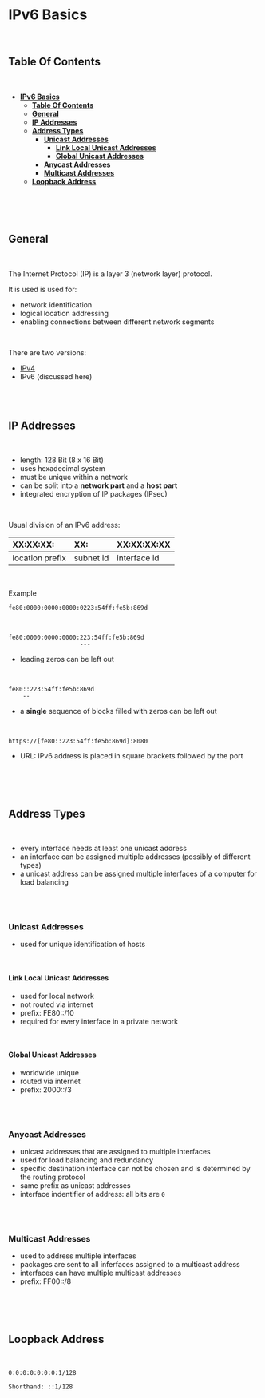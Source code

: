 # **IPv6 Basics**
<br>

## **Table Of Contents**
<br>

- [**IPv6 Basics**](#ipv6-basics)
  - [**Table Of Contents**](#table-of-contents)
  - [**General**](#general)
  - [**IP Addresses**](#ip-addresses)
  - [**Address Types**](#address-types)
    - [**Unicast Addresses**](#unicast-addresses)
      - [**Link Local Unicast Addresses**](#link-local-unicast-addresses)
      - [**Global Unicast Addresses**](#global-unicast-addresses)
    - [**Anycast Addresses**](#anycast-addresses)
    - [**Multicast Addresses**](#multicast-addresses)
  - [**Loopback Address**](#loopback-address)

<br>
<br>
<br>

## **General**
<br>

The Internet Protocol (IP) is a layer 3 (network layer) protocol.

It is used is used for:
* network identification
* logical location addressing
* enabling connections between different network segments

<br>

There are two versions:

* [IPv4](../IPv4/IPv4_basics.md)
* IPv6 (discussed here)

<br>
<br>

## **IP Addresses**
<br>

* length: 128 Bit (8 x 16 Bit)
* uses hexadecimal system
* must be unique within a network
* can be split into a **network part** and a **host part**
* integrated encryption of IP packages (IPsec)

<br>

Usual division of an IPv6 address:

|XX:XX:XX:       |XX:       |XX:XX:XX:XX  |
|:---------------|:---------|:------------|
|location prefix |subnet id |interface id |

<br>

Example

```
fe80:0000:0000:0000:0223:54ff:fe5b:869d
```

<br>

```
fe80:0000:0000:0000:223:54ff:fe5b:869d
                    ---
```
* leading zeros can be left out

<br>

```
fe80::223:54ff:fe5b:869d
    --
```

* a **single** sequence of blocks filled with zeros can be left out 

<br>

```
https://[fe80::223:54ff:fe5b:869d]:8080
```

* URL: IPv6 address is placed in square brackets followed by the port 

<br>
<br>
<br>

## **Address Types**
<br>

* every interface needs at least one unicast address
* an interface can be assigned multiple addresses (possibly of different types)
* a unicast address can be assigned multiple interfaces of a computer for load balancing

<br>
<br>

### **Unicast Addresses**

* used for unique identification of hosts

<br>

#### **Link Local Unicast Addresses**

* used for local network
* not routed via internet
* prefix: FE80::/10
* required for every interface in a private network

<br>

#### **Global Unicast Addresses**

* worldwide unique
* routed via internet
* prefix: 2000::/3

<br>
<br>

### **Anycast Addresses**

* unicast addresses that are assigned to multiple interfaces
* used for load balancing and redundancy
* specific destination interface can not be chosen and is determined by the routing protocol
* same prefix as unicast addresses
* interface indentifier of address: all bits are `0`

<br>
<br>

### **Multicast Addresses**

* used to address multiple interfaces
* packages are sent to all inferfaces assigned to a multicast address
* interfaces can have multiple multicast addresses
* prefix: FF00::/8

<br>
<br>
<br>

## **Loopback Address**
<br>

```
0:0:0:0:0:0:0:1/128

Shorthand: ::1/128
```